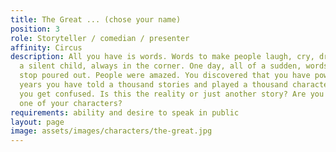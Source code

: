 ```yaml
---
title: The Great ... (chose your name)
position: 3
role: Storyteller / comedian / presenter
affinity: Circus
description: All you have is words. Words to make people laugh, cry, dream. You were
  a silent child, always in the corner. One day, all of a sudden, words you couldn’t
  stop poured out. People were amazed. You discovered that you have power. In these
  years you have told a thousand stories and played a thousand characters. Sometimes
  you get confused. Is this the reality or just another story? Are you real or just
  one of your characters?
requirements: ability and desire to speak in public
layout: page
image: assets/images/characters/the-great.jpg
---
```

